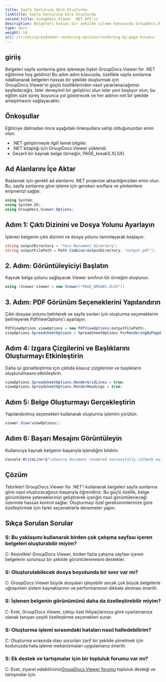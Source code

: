 ```yaml
---
title: Sayfa Sonlarına Göre Oluşturma
linktitle: Sayfa Sonlarına Göre Oluşturma
second_title: GroupDocs.Viewer .NET API'si
description: Belgeleri hassas bir şekilde işleme konusunda GroupDocs.Viewer for .NET'in gücünü keşfedin. Sayfa sonlarına göre işleme için adım adım eğitimimizi izleyin.
type: docs
weight: 14
url: /tr/net/spreadsheet-rendering-options/rendering-by-page-breaks/
---
```

## giriiş
Belgeleri sayfa sonlarına göre işlemeye ilişkin GroupDocs.Viewer for .NET eğitimine hoş geldiniz! Bu adım adım kılavuzda, özellikle sayfa sonlarına odaklanarak belgeleri hassas bir şekilde oluşturmak için GroupDocs.Viewer'ın güçlü özelliklerinden nasıl yararlanacağımızı keşfedeceğiz. İster deneyimli bir geliştirici olun ister yeni başlıyor olun, bu eğitim size süreç boyunca yol gösterecek ve her adımın net bir şekilde anlaşılmasını sağlayacaktır.
## Önkoşullar
Eğiticiye dalmadan önce aşağıdaki önkoşullara sahip olduğunuzdan emin olun:
- .NET geliştirmeyle ilgili temel bilgiler.
- .NET kitaplığı için GroupDocs.Viewer yüklendi.
- Geçerli bir kaynak belge (örneğin, PAGE_breakS.XLSX).
## Ad Alanlarını İçe Aktar
Başlamak için gerekli ad alanlarını .NET projenize aktardığınızdan emin olun. Bu, sayfa sonlarına göre işleme için gereken sınıflara ve yöntemlere erişmenizi sağlar.
```csharp
using System;
using System.IO;
using GroupDocs.Viewer.Options;
```
## Adım 1: Çıktı Dizinini ve Dosya Yolunu Ayarlayın
İşlenen belgenin çıktı dizinini ve dosya yolunu tanımlayarak başlayın.
```csharp
string outputDirectory = "Your Document Directory";
string outputFilePath = Path.Combine(outputDirectory, "output.pdf");
```
## 2. Adım: Görüntüleyiciyi Başlatın
Kaynak belge yolunu sağlayarak Viewer sınıfının bir örneğini oluşturun.
```csharp
using (Viewer viewer = new Viewer("PAGE_BREAKS.XLSX"))
```
## 3. Adım: PDF Görünüm Seçeneklerini Yapılandırın
Çıktı dosyası yolunu belirterek ve sayfa sonları için oluşturma seçeneklerini belirleyerek PdfViewOptions'ı ayarlayın.
```csharp
PdfViewOptions viewOptions = new PdfViewOptions(outputFilePath);
viewOptions.SpreadsheetOptions = SpreadsheetOptions.ForRenderingByPageBreaks();
```
## Adım 4: Izgara Çizgilerini ve Başlıklarını Oluşturmayı Etkinleştirin
Daha iyi görselleştirme için çıktıda kılavuz çizgilerinin ve başlıkların oluşturulmasını etkinleştirin.
```csharp
viewOptions.SpreadsheetOptions.RenderGridLines = true;
viewOptions.SpreadsheetOptions.RenderHeadings = true;
```
## Adım 5: Belge Oluşturmayı Gerçekleştirin
Yapılandırılmış seçenekleri kullanarak oluşturma işlemini yürütün.
```csharp
viewer.View(viewOptions);
```
## Adım 6: Başarı Mesajını Görüntüleyin
Kullanıcıya kaynak belgenin başarıyla işlendiğini bildirin.
```csharp
Console.WriteLine($"\nSource document rendered successfully.\nCheck output in {outputDirectory}.");
```
## Çözüm
Tebrikler! GroupDocs.Viewer for .NET'i kullanarak belgeleri sayfa sonlarına göre nasıl oluşturacağınızı başarıyla öğrendiniz. Bu güçlü özellik, belge görüntüleme yeteneklerinizi geliştirerek içeriğin nasıl görüntüleneceği üzerinde hassas kontrol sağlar. Oluşturmayı özel gereksinimlerinize göre özelleştirmek için farklı seçeneklerle denemeler yapın.
## Sıkça Sorulan Sorular
### S: Bu yaklaşımı kullanarak birden çok çalışma sayfası içeren belgeleri oluşturabilir miyim?
C: Kesinlikle! GroupDocs.Viewer, birden fazla çalışma sayfası içeren belgelerin sorunsuz bir şekilde görüntülenmesini destekler.
### S: Oluşturulabilecek dosya boyutunda bir sınır var mı?
C: GroupDocs.Viewer büyük dosyaları işleyebilir ancak çok büyük belgelerle uğraşırken sistem kaynaklarının ve performansının dikkate alınması önerilir.
### S: İşlenen belgenin görünümünü daha da özelleştirebilir miyim?
C: Evet, GroupDocs.Viewer, çıktıyı özel ihtiyaçlarınıza göre uyarlamanıza olanak tanıyan çeşitli özelleştirme seçenekleri sunar.
### S: Oluşturma işlemi sırasındaki hataları nasıl halledebilirim?
C: Oluşturma sırasında olası sorunları zarif bir şekilde yönetmek için kodunuzda hata işleme mekanizmaları uygulamanız önerilir.
### S: Ek destek ve tartışmalar için bir topluluk forumu var mı?
 C: Evet, ziyaret edebilirsiniz[GroupDocs.Viewer forumu](https://forum.groupdocs.com/c/viewer/9) topluluk desteği ve tartışmalar için.